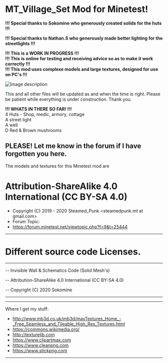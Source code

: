 # MT_Village_Set Mod for Minetest!

**!!! Special thanks to Sokomine who generously created solids for the huts  !!!**

**!!! Special thanks to Nathan.S who generously made better lighting for the streetlights  !!!**

**!!! This is a WORK IN PROGRESS  !!!**<br>
**!!! This is online for testing and receiving advice so as to make it work correctly  !!!**<br>
**!!! This mod uses complexe models and large textures, designed for use on PC's  !!!**<br>

![Image description](https://github.com/Steamed-Punk/MT_Village_Set/blob/main/screenshot.png)

This and all other files will be updated as and when the time is right. Please be patient while everything is under construction. Thank you.

**!!!  WHATS IN THERE SO FAR!  !!!**<br>
4 Huts - Shop, medic, armory, cottage<br>
A street light<br>
A well<br>
D Red & Brown mushrooms

PLEASE! Let me know in the forum if I have forgotten you here.
---------------------------------------------------------------------------

The models and textures for this Minetest mod are
# Attribution-ShareAlike 4.0 International (CC BY-SA 4.0)
- Copyright (C) 2019 - 2020 Steamed_Punk <steamedpunk.mt at gmail.com>
- Forum Topic:
- <https://forum.minetest.net/viewtopic.php?f=9&t=25444>

---------------------------------------------------------------------------
# Different source code Licenses.
-- ---------------------------------------
-- Invisible Wall & Schematics Code (Solid Mesh's)

-- Attribution-ShareAlike 4.0 International (CC BY-SA 4.0)

-- Copyright (C) 2020 Sokomine
-- ---------------------------------------
---------------------------------------------------------------------------

Where I get my stuff:

- http://www.mb3d.co.uk/mb3d/maxTextures_Home_-_Free_Seamless_and_Tileable_High_Res_Textures.html
- https://commons.wikimedia.org/
- http://texturelib.com
- https://www.clipartmax.com
- https://www.cleanpng.com
- https://www.stickpng.com

---------------------------------------------------------------------------
